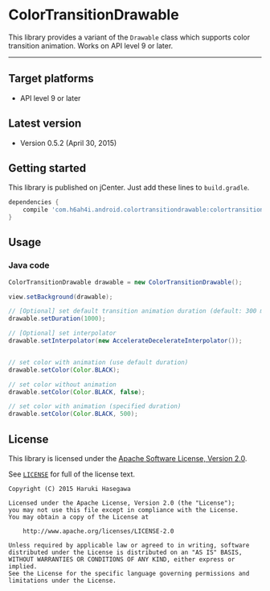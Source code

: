 ColorTransitionDrawable
===============

This library provides a variant of the `Drawable` class which supports color transition animation. Works on API level 9 or later.

---

Target platforms
---

- API level 9 or later


Latest version
---

- Version 0.5.2  (April 30, 2015)

Getting started
---

This library is published on jCenter. Just add these lines to `build.gradle`.

```groovy
dependencies {
    compile 'com.h6ah4i.android.colortransitiondrawable:colortransitiondrawable:0.5.2'
}
```

Usage
---

### Java code

```java
ColorTransitionDrawable drawable = new ColorTransitionDrawable();

view.setBackground(drawable);

// [Optional] set default transition animation duration (default: 300 ms)
drawable.setDuration(1000);

// [Optional] set interpolator
drawable.setInterpolator(new AccelerateDecelerateInterpolator());


// set color with animation (use default duration)
drawable.setColor(Color.BLACK);

// set color without animation
drawable.setColor(Color.BLACK, false);

// set color with animation (specified duration)
drawable.setColor(Color.BLACK, 500);

```

License
---

This library is licensed under the [Apache Software License, Version 2.0](http://www.apache.org/licenses/LICENSE-2.0).

See [`LICENSE`](LICENSE) for full of the license text.

    Copyright (C) 2015 Haruki Hasegawa

    Licensed under the Apache License, Version 2.0 (the "License");
    you may not use this file except in compliance with the License.
    You may obtain a copy of the License at

        http://www.apache.org/licenses/LICENSE-2.0

    Unless required by applicable law or agreed to in writing, software
    distributed under the License is distributed on an "AS IS" BASIS,
    WITHOUT WARRANTIES OR CONDITIONS OF ANY KIND, either express or implied.
    See the License for the specific language governing permissions and
    limitations under the License.
